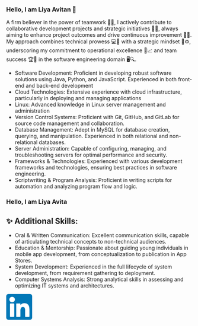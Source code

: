 ### Hello, I am Liya Avitan 👋

A firm believer in the power of teamwork 👥🌱, I actively contribute to collaborative development projects and strategic initiatives 🤝💼, always aiming to enhance project outcomes and drive continuous improvement 🚀🍃. My approach combines technical prowess 💻🔧 with a strategic mindset 🧠⚙️, underscoring my commitment to operational excellence 🌟📈 and team success 🏆🍂 in the software engineering domain 🖥️🔍.

<ul dir = "auto">
  <li> Software Development: Proficient in developing robust software solutions using Java, Python, and JavaScript. Experienced in both front-end and back-end development</li>
  <li> Cloud Technologies: Extensive experience with cloud infrastructure, particularly in deploying and managing applications</li>
  <li> Linux: Advanced knowledge in Linux server management and administration</li>
  <li> Version Control Systems: Proficient with Git, GitHub, and GitLab for source code management and collaboration.</li>
  <li> Database Management: Adept in MySQL for database creation, querying, and manipulation. Experienced in both relational and non-relational databases.</li>
  <li> Server Administration: Capable of configuring, managing, and troubleshooting servers for optimal performance and security.</li>
  <li> Frameworks & Technologies: Experienced with various development frameworks and technologies, ensuring best practices in software engineering.</li>
  <li> Scriptwriting & Program Analysis: Proficient in writing scripts for automation and analyzing program flow and logic.</li>
</ul>

### Hello, I am Liya Avita
## ✨ Additional Skills:

<ul dir = "skills">
  <li> Oral & Written Communication: Excellent communication skills, capable of articulating technical concepts to non-technical audiences.</li>
  <li> Education & Mentorship: Passionate about guiding young individuals in mobile app development, from conceptualization to publication in App Stores.</li>
  <li> System Development: Experienced in the full lifecycle of system development, from requirement gathering to deployment.</li>
  <li> Computer Systems Analysis: Strong analytical skills in assessing and optimizing IT systems and architectures.</li>
</ul>
<div dir="auto">
<a href="https://www.linkedin.com/in/liya-hanny-avitan-a81b30162/" target="_blank" title="My Linkdin profile" rel="nofollow">
  <img src="img/social/linkdin.png" height="70" style="max-width: 100%;">
</a>
</div>
<!--
**Ayo1a/Ayo1a** is a ✨ _special_ ✨ repository because its `README.md` (this file) appears on your GitHub profile.

Here are some ideas to get you started:

- 🔭 I’m currently working on ...
- 🌱 I’m currently learning ...
- 👯 I’m looking to collaborate on ...
- 🤔 I’m looking for help with ...
- 💬 Ask me about ...
- 📫 How to reach me: ...
- 😄 Pronouns: ...
- ⚡ Fun fact: ...
-->
